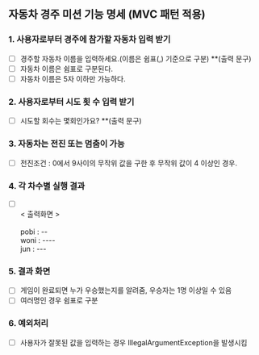 ## 자동차 경주 미션 기능 명세 (MVC 패턴 적용)

### 1. 사용자로부터 경주에 참가할 자동차 입력 받기
- [ ] 경주할 자동차 이름을 입력하세요.(이름은 쉼표(,) 기준으로 구분) **(출력 문구)
- [ ] 자동차 이름은 쉼표로 구분된다.
- [ ] 자동차 이름은 5자 이하만 가능하다.

### 2. 사용자로부터 시도 횟 수 입력 받기
- [ ] 시도할 회수는 몇회인가요? **(출력 문구)

### 3. 자동차는 전진 또는 멈춤이 가능
- [ ] 전진조건 : 0에서 9사이의 무작위 값을 구한 후 무작위 값이 4 이상인 경우.

### 4. 각 차수별 실행 결과
- [ ] 
  <br> < 출력화면 >  
  <br>pobi : --
  <br>woni : ----
  <br>jun : ---

### 5. 결과 화면
- [ ] 게임이 완료되면 누가 우승했는지를 알려줌, 우승자는 1명 이상일 수 있음
- [ ] 여러명인 경우 쉼표로 구분

### 6. 예외처리
- [ ] 사용자가 잘못된 값을 입력하는 경우 IllegalArgumentException을 발생시킴
